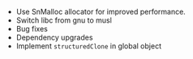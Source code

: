 * Use SnMalloc allocator for improved performance.
* Switch libc from gnu to musl
* Bug fixes
* Dependency upgrades
* Implement `structuredClone` in global object
